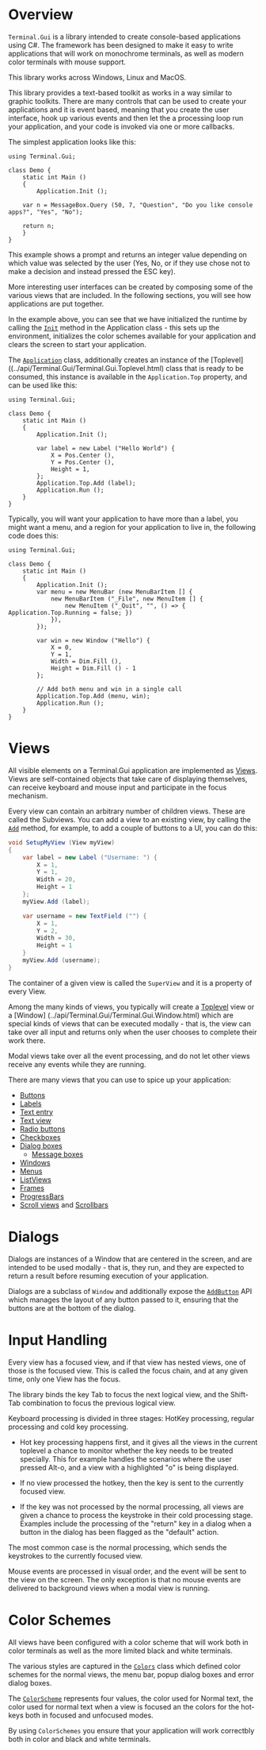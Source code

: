 Overview
========

`Terminal.Gui` is a library intended to create console-based
applications using C#.  The framework has been designed to make it
easy to write applications that will work on monochrome terminals, as
well as modern color terminals with mouse support.

This library works across Windows, Linux and MacOS.

This library provides a text-based toolkit as works in a way similar
to graphic toolkits.   There are many controls that can be used to
create your applications and it is event based, meaning that you
create the user interface, hook up various events and then let the
a processing loop run your application, and your code is invoked via
one or more callbacks.

The simplest application looks like this:

```
using Terminal.Gui;

class Demo {
    static int Main ()
    {
        Application.Init ();

	var n = MessageBox.Query (50, 7, "Question", "Do you like console apps?", "Yes", "No");

	return n;
    }
}
```

This example shows a prompt and returns an integer value depending on
which value was selected by the user (Yes, No, or if they use chose
not to make a decision and instead pressed the ESC key).

More interesting user interfaces can be created by composing some of
the various views that are included.   In the following sections, you
will see how applications are put together.

In the example above, you can see that we have initialized the runtime by calling the 
[`Init`](../api/Terminal.Gui/Terminal.Gui.Application.html#Terminal_Gui_Application_Init) method in the Application class - this sets up the environment, initializes the color
schemes available for your application and clears the screen to start your application.

The [`Application`](../api/Terminal.Gui/Terminal.Gui.Application.html) class, additionally creates an instance of the [Toplevel]((../api/Terminal.Gui/Terminal.Gui.Toplevel.html) class that is ready to be consumed, 
this instance is available in the `Application.Top` property, and can be used like this:

```
using Terminal.Gui;

class Demo {
    static int Main ()
    {
        Application.Init ();

        var label = new Label ("Hello World") {
            X = Pos.Center (),
            Y = Pos.Center (),
            Height = 1,
        };
        Application.Top.Add (label);
        Application.Run ();
    }
}
```

Typically, you will want your application to have more than a label, you might
want a menu, and a region for your application to live in, the following code
does this:

```
using Terminal.Gui;

class Demo {
    static int Main ()
    {
        Application.Init ();
        var menu = new MenuBar (new MenuBarItem [] {
			new MenuBarItem ("_File", new MenuItem [] {
				new MenuItem ("_Quit", "", () => { Application.Top.Running = false; })
			}),
		});
        
        var win = new Window ("Hello") {
			X = 0,
			Y = 1,
			Width = Dim.Fill (),
			Height = Dim.Fill () - 1
		};

        // Add both menu and win in a single call
        Application.Top.Add (menu, win);
        Application.Run ();
    }
}
```

Views
=====

All visible elements on a Terminal.Gui application are implemented as
[Views](../api/Terminal.Gui/Terminal.Gui.View.html).   Views are self-contained
objects that take care of displaying themselves, can receive keyboard and mouse
input and participate in the focus mechanism.

Every view can contain an arbitrary number of children views.   These are called
the Subviews.   You can add a view to an existing view, by calling the 
[`Add`](../api/Terminal.Gui/Terminal.Gui.View.html#Terminal_Gui_View_Add_Terminal_Gui_View_) method, for example, to add a couple of buttons to a UI, you can do this:

```csharp
void SetupMyView (View myView)
{
    var label = new Label ("Username: ") {
        X = 1,
        Y = 1,
        Width = 20,
        Height = 1
    };
    myView.Add (label);

    var username = new TextField ("") {
        X = 1,
        Y = 2,
        Width = 30,
        Height = 1
    }
    myView.Add (username);
}
```

The container of a given view is called the `SuperView` and it is a property of every
View.

Among the many kinds of views, you typically will create a [Toplevel](../api/Terminal.Gui/Terminal.Gui.Toplevel.html) view or a [Window]
(../api/Terminal.Gui/Terminal.Gui.Window.html) which are special kinds of views
that can be executed modally - that is, the view can take over all input and returns
only when the user chooses to complete their work there.   

Modal views take over all the event processing, and do not let other views
receive any events while they are running.

There are many views that you can use to spice up your application:

* [Buttons](../api/Terminal.Gui/Terminal.Gui.Button.html) 
* [Labels](../api/Terminal.Gui/Terminal.Gui.Label.html)
* [Text entry](../api/Terminal.Gui/Terminal.Gui.TextField.html)
* [Text view](../api/Terminal.Gui/Terminal.Gui.TextView.html)
* [Radio buttons](../api/Terminal.Gui/Terminal.Gui.RadioGroup.html)
* [Checkboxes](../api/Terminal.Gui/Terminal.Gui.CheckBox.html)
* [Dialog boxes](../api/Terminal.Gui/Terminal.Gui.Dialog.html)
  * [Message boxes](../api/Terminal.Gui/Terminal.Gui.MessageBox.html)
* [Windows](../api/Terminal.Gui/Terminal.Gui.Window.html)
* [Menus](../api/Terminal.Gui/Terminal.Gui.MenuBar.html)
* [ListViews](../api/Terminal.Gui/Terminal.Gui.ListView.html)
* [Frames](../api/Terminal.Gui/Terminal.Gui.FrameView.html)
* [ProgressBars](../api/Terminal.Gui/Terminal.Gui.ProgressBar.html)
* [Scroll views](../api/Terminal.Gui/Terminal.Gui.ScrollView.html) and [Scrollbars](../api/Terminal.Gui/Terminal.Gui.ScrollBarView.html)

Dialogs
=======

Dialogs are instances of a Window that are centered in the screen, and are intended
to be used modally - that is, they run, and they are expected to return a result 
before resuming execution of your application.

Dialogs are a subclass of `Window` and additionally expose the 
[`AddButton`](https://migueldeicaza.github.io/gui.cs/api/Terminal.Gui/Terminal.Gui.Dialog.html#Terminal_Gui_Dialog_AddButton_Terminal_Gui_Button_) API which manages the layout
of any button passed to it, ensuring that the buttons are at the bottom of the dialog.


Input Handling
==============

Every view has a focused view, and if that view has nested views, one of those is 
the focused view.   This is called the focus chain, and at any given time, only one
View has the focus.   

The library binds the key Tab to focus the next logical view,
and the Shift-Tab combination to focus the previous logical view.   

Keyboard processing is divided in three stages: HotKey processing, regular processing and
cold key processing.   

* Hot key processing happens first, and it gives all the views in the current
  toplevel a chance to monitor whether the key needs to be treated specially.  This
  for example handles the scenarios where the user pressed Alt-o, and a view with a 
  highlighted "o" is being displayed.

* If no view processed the hotkey, then the key is sent to the currently focused
  view.

* If the key was not processed by the normal processing, all views are given 
  a chance to process the keystroke in their cold processing stage.  Examples
  include the processing of the "return" key in a dialog when a button in the
  dialog has been flagged as the "default" action.

The most common case is the normal processing, which sends the keystrokes to the
currently focused view.

Mouse events are processed in visual order, and the event will be sent to the
view on the screen.   The only exception is that no mouse events are delivered
to background views when a modal view is running.   

Color Schemes
=============

All views have been configured with a color scheme that will work both in color
terminals as well as the more limited black and white terminals.   

The various styles are captured in the [`Colors`](../api/Terminal.Gui/Terminal.Gui.Colors.html) class which defined color schemes for
the normal views, the menu bar, popup dialog boxes and error dialog boxes.

The [`ColorScheme`](../api/Terminal.Gui/Terminal.Gui.ColorScheme.html) represents
four values, the color used for Normal text, the color used for normal text when
a view is focused an the colors for the hot-keys both in focused and unfocused modes.

By using `ColorSchemes` you ensure that your application will work correctbly both
in color and black and white terminals.


